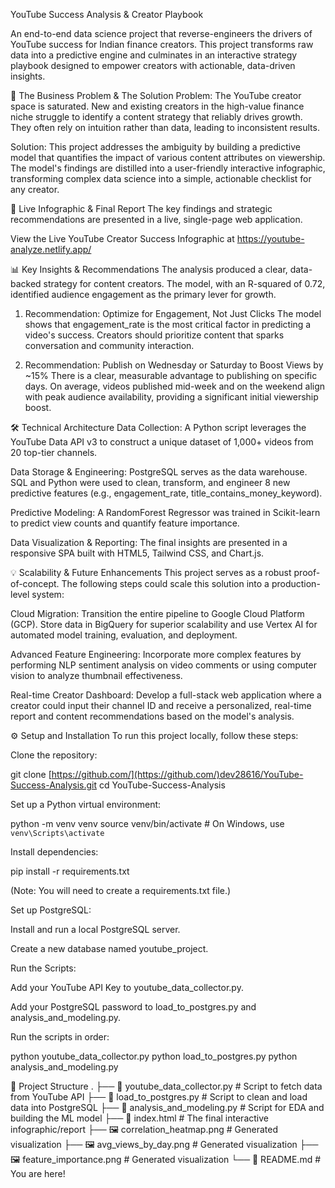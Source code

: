 YouTube Success Analysis & Creator Playbook

<div align="center">

</div>

An end-to-end data science project that reverse-engineers the drivers of YouTube success for Indian finance creators. This project transforms raw data into a predictive engine and culminates in an interactive strategy playbook designed to empower creators with actionable, data-driven insights.

🎯 The Business Problem & The Solution
Problem: The YouTube creator space is saturated. New and existing creators in the high-value finance niche struggle to identify a content strategy that reliably drives growth. They often rely on intuition rather than data, leading to inconsistent results.

Solution: This project addresses the ambiguity by building a predictive model that quantifies the impact of various content attributes on viewership. The model's findings are distilled into a user-friendly interactive infographic, transforming complex data science into a simple, actionable checklist for any creator.

🚀 Live Infographic & Final Report
The key findings and strategic recommendations are presented in a live, single-page web application.

View the Live YouTube Creator Success Infographic at https://youtube-analyze.netlify.app/

📊 Key Insights & Recommendations
The analysis produced a clear, data-backed strategy for content creators. The model, with an R-squared of 0.72, identified audience engagement as the primary lever for growth.

1. Recommendation: Optimize for Engagement, Not Just Clicks
   The model shows that engagement_rate is the most critical factor in predicting a video's success. Creators should prioritize content that sparks conversation and community interaction.

2. Recommendation: Publish on Wednesday or Saturday to Boost Views by ~15%
   There is a clear, measurable advantage to publishing on specific days. On average, videos published mid-week and on the weekend align with peak audience availability, providing a significant initial viewership boost.

🛠️ Technical Architecture
Data Collection: A Python script leverages the YouTube Data API v3 to construct a unique dataset of 1,000+ videos from 20 top-tier channels.

Data Storage & Engineering: PostgreSQL serves as the data warehouse. SQL and Python were used to clean, transform, and engineer 8 new predictive features (e.g., engagement_rate, title_contains_money_keyword).

Predictive Modeling: A RandomForest Regressor was trained in Scikit-learn to predict view counts and quantify feature importance.

Data Visualization & Reporting: The final insights are presented in a responsive SPA built with HTML5, Tailwind CSS, and Chart.js.

💡 Scalability & Future Enhancements
This project serves as a robust proof-of-concept. The following steps could scale this solution into a production-level system:

Cloud Migration: Transition the entire pipeline to Google Cloud Platform (GCP). Store data in BigQuery for superior scalability and use Vertex AI for automated model training, evaluation, and deployment.

Advanced Feature Engineering: Incorporate more complex features by performing NLP sentiment analysis on video comments or using computer vision to analyze thumbnail effectiveness.

Real-time Creator Dashboard: Develop a full-stack web application where a creator could input their channel ID and receive a personalized, real-time report and content recommendations based on the model's analysis.

⚙️ Setup and Installation
To run this project locally, follow these steps:

Clone the repository:

git clone [https://github.com/](https://github.com/)dev28616/YouTube-Success-Analysis.git
cd YouTube-Success-Analysis

Set up a Python virtual environment:

python -m venv venv
source venv/bin/activate # On Windows, use `venv\Scripts\activate`

Install dependencies:

pip install -r requirements.txt

(Note: You will need to create a requirements.txt file.)

Set up PostgreSQL:

Install and run a local PostgreSQL server.

Create a new database named youtube_project.

Run the Scripts:

Add your YouTube API Key to youtube_data_collector.py.

Add your PostgreSQL password to load_to_postgres.py and analysis_and_modeling.py.

Run the scripts in order:

python youtube_data_collector.py
python load_to_postgres.py
python analysis_and_modeling.py

📂 Project Structure
.
├── 📄 youtube_data_collector.py # Script to fetch data from YouTube API
├── 📄 load_to_postgres.py # Script to clean and load data into PostgreSQL
├── 📄 analysis_and_modeling.py # Script for EDA and building the ML model
├── 📄 index.html # The final interactive infographic/report
├── 🖼️ correlation_heatmap.png # Generated visualization
├── 🖼️ avg_views_by_day.png # Generated visualization
├── 🖼️ feature_importance.png # Generated visualization
└── 📄 README.md # You are here!
